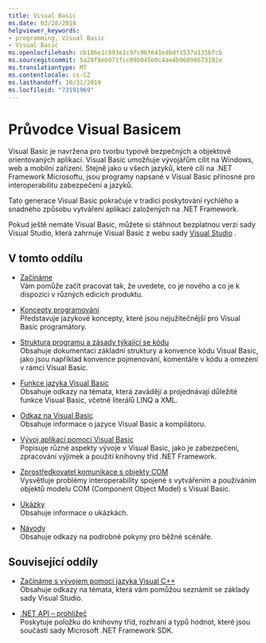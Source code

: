```yaml
---
title: Visual Basic
ms.date: 03/28/2018
helpviewer_keywords:
- programming, Visual Basic
- Visual Basic
ms.openlocfilehash: cb186e1c893e1c97c96f641edbdf1537a135bfcb
ms.sourcegitcommit: 5a28f8eb071fcc09b045b0c4ae4b96898673192e
ms.translationtype: MT
ms.contentlocale: cs-CZ
ms.lasthandoff: 10/31/2019
ms.locfileid: "73191969"
---
```

# <a name="visual-basic-guide"></a>Průvodce Visual Basicem

Visual Basic je navržena pro tvorbu typově bezpečných a objektově orientovaných aplikací. Visual Basic umožňuje vývojářům cílit na Windows, web a mobilní zařízení. Stejně jako u všech jazyků, které cílí na .NET Framework Microsoftu, jsou programy napsané v Visual Basic přínosné pro interoperabilitu zabezpečení a jazyků.

Tato generace Visual Basic pokračuje v tradici poskytování rychlého a snadného způsobu vytváření aplikací založených na .NET Framework.

Pokud ještě nemáte Visual Basic, můžete si stáhnout bezplatnou verzi sady Visual Studio, která zahrnuje Visual Basic z webu sady [Visual Studio](https://aka.ms/vsdownload?utm_source=mscom&utm_campaign=msdocs) .

## <a name="in-this-section"></a>V tomto oddílu

- [Začínáme](../visual-basic/getting-started/index.md)  
  Vám pomůže začít pracovat tak, že uvedete, co je nového a co je k dispozici v různých edicích produktu.

- [Koncepty programování](../visual-basic/programming-guide/concepts/index.md)  
  Představuje jazykové koncepty, které jsou nejužitečnější pro Visual Basic programátory.

- [Struktura programu a zásady týkající se kódu](../visual-basic/programming-guide/program-structure/program-structure-and-code-conventions.md)  
  Obsahuje dokumentaci základní struktury a konvence kódu Visual Basic, jako jsou například konvence pojmenování, komentáře v kódu a omezení v rámci Visual Basic.

- [Funkce jazyka Visual Basic](../visual-basic/programming-guide/language-features/index.md)  
  Obsahuje odkazy na témata, která zavádějí a projednávají důležité funkce Visual Basic, včetně literálů LINQ a XML.

- [Odkaz na Visual Basic](../visual-basic/reference/index.md)  
  Obsahuje informace o jazyce Visual Basic a kompilátoru.

- [Vývoj aplikací pomocí Visual Basic](../visual-basic/developing-apps/index.md)  
  Popisuje různé aspekty vývoje v Visual Basic, jako je zabezpečení, zpracování výjimek a použití knihovny tříd .NET Framework.

- [Zprostředkovatel komunikace s objekty COM](../visual-basic/programming-guide/com-interop/index.md)  
  Vysvětluje problémy interoperability spojené s vytvářením a používáním objektů modelu COM (Component Object Model) s Visual Basic.

- [Ukázky](../visual-basic/sample-applications.md)  
  Obsahuje informace o ukázkách.

- [Návody](../visual-basic/walkthroughs.md)  
  Obsahuje odkazy na podrobné pokyny pro běžné scénáře.

## <a name="related-sections"></a>Související oddíly

- [Začínáme s vývojem pomocí jazyka Visual C++](/visualstudio/ide/visual-studio-ide)  
  Obsahuje odkazy na témata, která vám pomůžou seznámit se základy sady Visual Studio.

- [.NET API – prohlížeč](../../api/index.md)  
  Poskytuje položku do knihovny tříd, rozhraní a typů hodnot, které jsou součástí sady Microsoft .NET Framework SDK.
